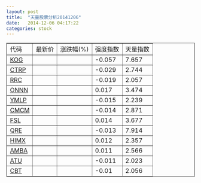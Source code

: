 ```yaml
---
layout: post
title:  "天量股票分析20141206"
date:   2014-12-06 04:17:22
categories: stock
---
```

<script type="text/javascript">
var stockList = []
stockList.push('gb_kog');
stockList.push('gb_ctrp');
stockList.push('gb_rrc');
stockList.push('gb_onnn');
stockList.push('gb_ymlp');
stockList.push('gb_cmcm');
stockList.push('gb_fsl');
stockList.push('gb_qre');
stockList.push('gb_himx');
stockList.push('gb_amba');
stockList.push('gb_atu');
stockList.push('gb_cbt');
</script>

<table border="1">
 <tr>
  <td>代码</td>
  <td>最新价</td>
  <td>涨跌幅(%)</td>
 <td>强度指数</td>
 <td>天量指数</td>
</tr>
  <tr id="kog"><td><a href="http://stock.finance.sina.com.cn/usstock/quotes/KOG.html" target="_blank">KOG</a></td><td></td><td></td><td>-0.057</td><td>7.657</td></tr>
  <tr id="ctrp"><td><a href="http://stock.finance.sina.com.cn/usstock/quotes/CTRP.html" target="_blank">CTRP</a></td><td></td><td></td><td>-0.029</td><td>2.744</td></tr>
  <tr id="rrc"><td><a href="http://stock.finance.sina.com.cn/usstock/quotes/RRC.html" target="_blank">RRC</a></td><td></td><td></td><td>-0.019</td><td>2.057</td></tr>
  <tr id="onnn"><td><a href="http://stock.finance.sina.com.cn/usstock/quotes/ONNN.html" target="_blank">ONNN</a></td><td></td><td></td><td>0.017</td><td>3.474</td></tr>
  <tr id="ymlp"><td><a href="http://stock.finance.sina.com.cn/usstock/quotes/YMLP.html" target="_blank">YMLP</a></td><td></td><td></td><td>-0.015</td><td>2.239</td></tr>
  <tr id="cmcm"><td><a href="http://stock.finance.sina.com.cn/usstock/quotes/CMCM.html" target="_blank">CMCM</a></td><td></td><td></td><td>-0.014</td><td>2.871</td></tr>
  <tr id="fsl"><td><a href="http://stock.finance.sina.com.cn/usstock/quotes/FSL.html" target="_blank">FSL</a></td><td></td><td></td><td>0.014</td><td>3.677</td></tr>
  <tr id="qre"><td><a href="http://stock.finance.sina.com.cn/usstock/quotes/QRE.html" target="_blank">QRE</a></td><td></td><td></td><td>-0.013</td><td>7.914</td></tr>
  <tr id="himx"><td><a href="http://stock.finance.sina.com.cn/usstock/quotes/HIMX.html" target="_blank">HIMX</a></td><td></td><td></td><td>0.012</td><td>2.357</td></tr>
  <tr id="amba"><td><a href="http://stock.finance.sina.com.cn/usstock/quotes/AMBA.html" target="_blank">AMBA</a></td><td></td><td></td><td>0.011</td><td>2.566</td></tr>
  <tr id="atu"><td><a href="http://stock.finance.sina.com.cn/usstock/quotes/ATU.html" target="_blank">ATU</a></td><td></td><td></td><td>-0.011</td><td>2.023</td></tr>
  <tr id="cbt"><td><a href="http://stock.finance.sina.com.cn/usstock/quotes/CBT.html" target="_blank">CBT</a></td><td></td><td></td><td>-0.01</td><td>2.056</td></tr>
</table>
